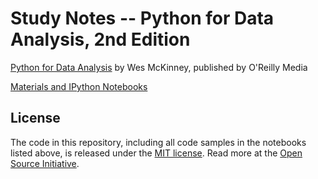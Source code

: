 # Study Notes -- Python for Data Analysis, 2nd Edition

[Python for Data Analysis][1] by Wes McKinney,
published by O'Reilly Media

[Materials and IPython Notebooks][2]


## License

The code in this repository, including all code samples in the notebooks listed
above, is released under the [MIT license](LICENSE-CODE). Read more at the
[Open Source Initiative](https://opensource.org/licenses/MIT).

[1]: http://amzn.to/2vvBijB
[2]: https://github.com/wesm/pydata-book